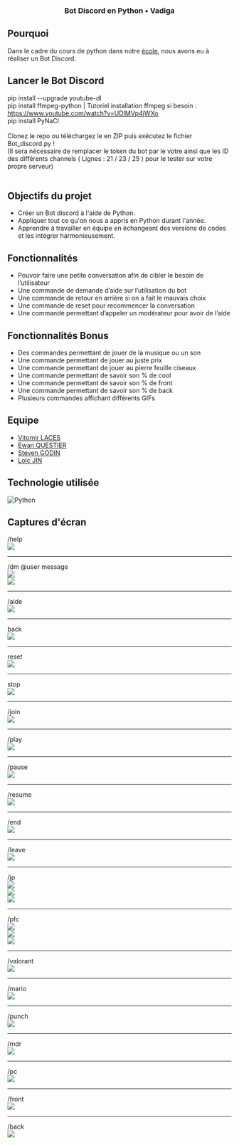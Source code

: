 ### <p align="center"> Bot Discord en Python • Vadiga</p>

## Pourquoi

Dans le cadre du cours de python dans notre [école](https://www.hetic.net/), nous avons eu à réaliser un Bot Discord.<br/>

## Lancer le Bot Discord

pip install --upgrade youtube-dl<br/>
pip install ffmpeg-python | Tutoriel installation ffmpeg si besoin : https://www.youtube.com/watch?v=UDIMVp4jWXo<br/>
pip install PyNaCl<br/><br/>
Clonez le repo ou téléchargez le en ZIP puis exécutez le fichier Bot_discord.py !<br/>(Il sera nécessaire de remplacer le token du bot par le votre ainsi que les ID des différents channels ( Lignes : 21 / 23 / 25 ) pour le tester sur votre propre serveur)<br/><br/>

## Objectifs du projet

- Créer un Bot discord à l'aide de Python.
- Appliquer tout ce qu'on nous a appris en Python durant l'année.
- Apprendre à travailler en équipe en échangeant des versions de codes et les intégrer harmonieusement.

## Fonctionnalités

- Pouvoir faire une petite conversation afin de cibler le besoin de l’utilisateur
- Une commande de demande d’aide sur l’utilisation du bot
- Une commande de retour en arrière si on a fait le mauvais choix
- Une commande de reset pour recommencer la conversation
- Une commande permettant d’appeler un modérateur pour avoir de l’aide

## Fonctionnalités Bonus

- Des commandes permettant de jouer de la musique ou un son
- Une commande permettant de jouer au juste prix
- Une commande permettant de jouer au pierre feuille ciseaux
- Une commande permettant de savoir son % de cool
- Une commande permettant de savoir son % de front
- Une commande permettant de savoir son % de back
- Plusieurs commandes affichant différents GIFs

## Equipe

- [Vitomir LACES](https://github.com/vitolinho)
- [Ewan QUESTIER](https://github.com/xWane)
- [Steven GODIN](https://github.com/Yvelchrome)
- [Loïc JIN](https://github.com/Snwolfy)

## Technologie utilisée

![Python](https://camo.githubusercontent.com/a1b2dac5667822ee0d98ae6d799da61987fd1658dfeb4d2ca6e3c99b1535ebd8/68747470733a2f2f696d672e736869656c64732e696f2f62616467652f707974686f6e2d3336373041303f7374796c653d666f722d7468652d6261646765266c6f676f3d707974686f6e266c6f676f436f6c6f723d666664643534)

## Captures d'écran

/help<br/>
<img src="screenshot\help.png" width="auto"></img><br/>

<hr>
/dm @user message<br/>
<img src="screenshot\dm1.png" width="auto"></img><br/>
<img src="screenshot\dm2.png" width="auto"></img><br/>

<hr>
/aide<br/>
<img src="screenshot\aide\aide_tips.png" width="auto"></img><br/>

<hr>
back<br/>
<img src="screenshot\aide\aide_back.png" width="auto"</img><br/>

<hr>
reset<br/>
<img src="screenshot\aide\aide_reset.png" width="auto"</img><br/>

<hr>
stop<br/>
<img src="screenshot\aide\aide_stop.png" width="auto"</img><br/>

<hr>
/join<br/>
<img src="screenshot\music\music_join.png" width="auto"</img><br/>

<hr>
/play<br/>
<img src="screenshot\music\music_play.png" width="auto"</img><br/>

<hr>
/pause<br/>
<img src="screenshot\music\music_pause.png" width="auto"</img><br/>

<hr>
/resume<br/>
<img src="screenshot\music\music_resume.png" width="auto"</img><br/>

<hr>
/end<br/>
<img src="screenshot\music\music_end.png" width="auto"</img><br/>

<hr>
/leave<br/>
<img src="screenshot\music\music_leave.png" width="auto"</img><br/>

<hr>
/jp<br/>
<img src="screenshot\mini_jeux\jp_haut.png" width="auto"</img><br/>
<img src="screenshot\mini_jeux\jp_bas.png" width="auto"</img><br/>
<img src="screenshot\mini_jeux\jp_win.png" width="auto"</img><br/>

<hr>
/pfc<br/>
<img src="screenshot\mini_jeux\pfc_win.png" width="auto"</img><br/>
<img src="screenshot\mini_jeux\pfc_lose.png" width="auto"</img><br/>
<img src="screenshot\mini_jeux\pfc_egal.png" width="auto"</img><br/>

<hr>
/valorant<br/>
<img src="screenshot\bonus\valorant.png" width="auto"</img><br/>

<hr>
/mario<br/>
<img src="screenshot\bonus\mario.png" width="auto"</img><br/>

<hr>
/punch<br/>
<img src="screenshot\bonus\punch.png" width="auto"</img><br/>

<hr>
/mdr<br/>
<img src="screenshot\bonus\mdr.png" width="auto"</img><br/>

<hr>
/pc<br/>
<img src="screenshot\bonus\pc.png" width="auto"</img><br/>

<hr>
/front<br/>
<img src="screenshot\bonus\front.png" width="auto"</img><br/>

<hr>
/back<br/>
<img src="screenshot\bonus\back.png" width="auto"</img><br/>

